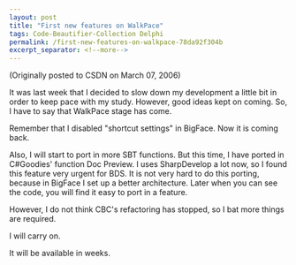 ```yaml
---
layout: post
title: "First new features on WalkPace"
tags: Code-Beautifier-Collection Delphi
permalink: /first-new-features-on-walkpace-78da92f304b
excerpt_separator: <!--more-->
---
```

(Originally posted to CSDN on March 07, 2006)

It was last week that I decided to slow down my development a little bit in order to keep pace with my study. However, good ideas kept on coming. So, I have to say that WalkPace stage has come.
<!--more-->

Remember that I disabled "shortcut settings" in BigFace. Now it is coming back.

Also, I will start to port in more SBT functions. But this time, I have ported in C#Goodies' function Doc Preview. I uses SharpDevelop a lot now, so I found this feature very urgent for BDS. It is not very hard to do this porting, because in BigFace I set up a better architecture. Later when you can see the code, you will find it easy to port in a feature.

However, I do not think CBC's refactoring has stopped, so I bat more things are required.

I will carry on.

It will be available in weeks.
